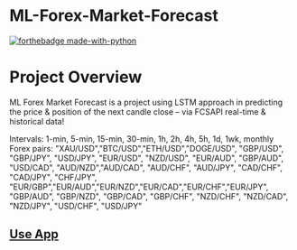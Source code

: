 # ML-Forex-Market-Forecast


[![forthebadge made-with-python](http://ForTheBadge.com/images/badges/made-with-python.svg)](https://www.python.org/)

# Project Overview
ML Forex Market Forecast is a project using LSTM approach in predicting the price & position of the next candle close – via FCSAPI real-time & historical data!

Intervals: 1-min, 5-min, 15-min, 30-min, 1h, 2h, 4h, 5h, 1d, 1wk, monthly
Forex pairs: "XAU/USD","BTC/USD","ETH/USD","DOGE/USD", "GBP/USD", "GBP/JPY", "USD/JPY", "EUR/USD", 
             "NZD/USD", "EUR/AUD", "GBP/AUD", "USD/CAD", "AUD/NZD","AUD/CAD", "AUD/CHF", "AUD/JPY",
             "CAD/CHF", "CAD/JPY", "CHF/JPY", "EUR/GBP","EUR/AUD","EUR/NZD","EUR/CAD","EUR/CHF","EUR/JPY",
             "GBP/AUD", "GBP/NZD", "GBP/CAD", "GBP/CHF", "NZD/CHF", "NZD/CAD", "NZD/JPY", "USD/CHF", "USD/JPY"

## [Use App](https://chemicopy-ml-forex-market-forecast-app-stzh49.streamlit.app/)
